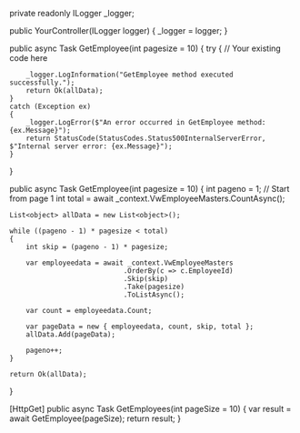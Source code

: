 private readonly ILogger<YourController> _logger;

public YourController(ILogger<YourController> logger)
{
    _logger = logger;
}

public async Task<IActionResult> GetEmployee(int pagesize = 10)
{
    try
    {
        // Your existing code here

        _logger.LogInformation("GetEmployee method executed successfully.");
        return Ok(allData);
    }
    catch (Exception ex)
    {
        _logger.LogError($"An error occurred in GetEmployee method: {ex.Message}");
        return StatusCode(StatusCodes.Status500InternalServerError, $"Internal server error: {ex.Message}");
    }
}











public async Task<IActionResult> GetEmployee(int pagesize = 10)
{
    int pageno = 1; // Start from page 1
    int total = await _context.VwEmployeeMasters.CountAsync();

    List<object> allData = new List<object>();

    while ((pageno - 1) * pagesize < total)
    {
        int skip = (pageno - 1) * pagesize;

        var employeedata = await _context.VwEmployeeMasters
                                .OrderBy(c => c.EmployeeId)
                                .Skip(skip)
                                .Take(pagesize)
                                .ToListAsync();

        var count = employeedata.Count;

        var pageData = new { employeedata, count, skip, total };
        allData.Add(pageData);

        pageno++;
    }

    return Ok(allData);
}






[HttpGet]
public async Task<IActionResult> GetEmployees(int pageSize = 10)
{
    var result = await GetEmployee(pageSize);
    return result;
}
